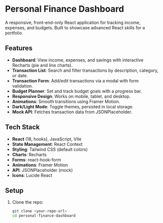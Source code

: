 # Personal Finance Dashboard

A responsive, front-end-only React application for tracking income, expenses, and budgets. Built to showcase advanced React skills for a portfolio.

## Features
- **Dashboard**: View income, expenses, and savings with interactive Recharts (pie and line charts).
- **Transaction List**: Search and filter transactions by description, category, or date.
- **Transaction Form**: Add/edit transactions via a modal with form validation.
- **Budget Planner**: Set and track budget goals with a progress bar.
- **Responsive Design**: Works on mobile, tablet, and desktop.
- **Animations**: Smooth transitions using Framer Motion.
- **Dark/Light Mode**: Toggle themes, persisted in local storage.
- **Mock API**: Fetches transaction data from JSONPlaceholder.

## Tech Stack
- **React** (18, hooks), JavaScript, Vite
- **State Management**: React Context
- **Styling**: Tailwind CSS (default colors)
- **Charts**: Recharts
- **Forms**: react-hook-form
- **Animations**: Framer Motion
- **API**: JSONPlaceholder (mock)
- **Icons**: Lucide React

## Setup
1. Clone the repo:
   ```bash
   git clone <your-repo-url>
   cd personal-finance-dashboard
   